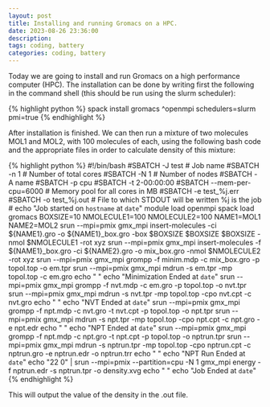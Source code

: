 ```yaml
---
layout: post
title: Installing and running Gromacs on a HPC.
date: 2023-08-26 23:36:00
description:
tags: coding, battery
categories: coding, battery
---
```


Today we are going to install and run Gromacs on a high performance computer (HPC). The installation can be done by writing first the following in the command shell (this should be run using the slurm scheduler): 

{% highlight python %} 
spack install gromacs ^openmpi schedulers=slurm pmi=true
{% endhighlight %}

After installation is finished. We can then run a mixture of two molecules MOL1 and MOL2, with 100 molecules of each, using the following bash code and the appropriate files in order to calculate density of this mixture: 

{% highlight python %} 
#!/bin/bash
#SBATCH -J test # Job name
#SBATCH -n 1 # Number of total cores
#SBATCH -N 1 # Number of nodes
#SBATCH -A name
#SBATCH -p cpu
#SBATCH -t 2-00:00:00
#SBATCH --mem-per-cpu=6000 # Memory pool for all cores in MB
#SBATCH -e test_%j.err
#SBATCH -o test_%j.out # File to which STDOUT will be written %j is the job #
echo "Job started on `hostname` at `date`"
module load openmpi
spack load gromacs
BOXSIZE=10
NMOLECULE1=100
NMOLECULE2=100
NAME1=MOL1
NAME2=MOL2
srun --mpi=pmix gmx_mpi insert-molecules -ci ${NAME1}.gro -o ${NAME1}_box.gro -box $BOXSIZE $BOXSIZE $BOXSIZE -nmol $NMOLECULE1 -rot xyz
srun --mpi=pmix gmx_mpi insert-molecules -f ${NAME1}_box.gro -ci ${NAME2}.gro -o mix_box.gro -nmol $NMOLECULE2 -rot xyz
srun --mpi=pmix gmx_mpi grompp -f minim.mdp -c mix_box.gro -p topol.top -o em.tpr
srun --mpi=pmix gmx_mpi mdrun -s em.tpr -mp topol.top -c em.gro
echo " "
echo "Minimization Ended at `date`"
srun --mpi=pmix gmx_mpi grompp -f nvt.mdp -c em.gro -p topol.top -o nvt.tpr
srun --mpi=pmix gmx_mpi mdrun -s nvt.tpr -mp topol.top -cpo nvt.cpt -c nvt.gro 
echo " "
echo "NVT Ended at `date`"
srun --mpi=pmix gmx_mpi grompp -f npt.mdp -c nvt.gro -t nvt.cpt -p topol.top -o npt.tpr
srun --mpi=pmix gmx_mpi mdrun -s npt.tpr -mp topol.top -cpo npt.cpt -c npt.gro -e npt.edr
echo " "
echo "NPT Ended at `date`"
srun --mpi=pmix gmx_mpi grompp -f npt.mdp -c npt.gro -t npt.cpt -p topol.top -o nptrun.tpr
srun --mpi=pmix gmx_mpi mdrun -s nptrun.tpr -mp topol.top -cpo nptrun.cpt -c nptrun.gro -e nptrun.edr -o nptrun.trr
echo " "
echo "NPT Run Ended at `date`"
echo "22 0" | srun --mpi=pmix --partition=cpu  -N 1 gmx_mpi energy -f nptrun.edr -s nptrun.tpr -o density.xvg
echo " "
echo "Job Ended at `date`"
{% endhighlight %}

This will output the value of the density in the .out file. 

